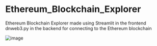 # Ethereum_Blockchain_Explorer
Ethereum Blockchain Explorer made using Streamlit in the frontend dnweb3.py in the backend for connecting to the Ethereum blockchain

![image](https://user-images.githubusercontent.com/68814937/219472828-55034d8b-adda-4403-b77c-83cc50b3ba2d.png)
